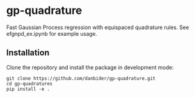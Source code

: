 # gp-quadrature
Fast Gaussian Process regression with equispaced quadrature rules. See efgnpd_ex.ipynb for example usage.

## Installation
Clone the repository and install the package in development mode:

```
git clone https://github.com/danbider/gp-quadrature.git
cd gp-quadratures
pip install -e .
```

